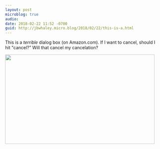 ```yaml
---
layout: post
microblog: true
audio: 
date: 2018-02-22 11:52 -0700
guid: http://jbwhaley.micro.blog/2018/02/22/this-is-a.html
---
```

This is a *terrible* dialog box (on Amazon.com). If I want to cancel, should I hit "cancel?” Will that cancel my cancelation?

<img src="http://www.jarrodwhaley.com/uploads/2018/3e1e13fa48.jpg" width="482" height="288" />
